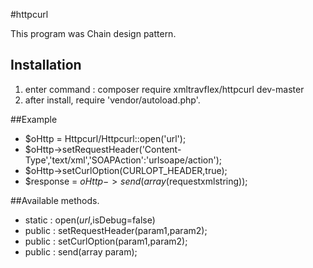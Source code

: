 #httpcurl

This program was Chain design pattern.

## Installation

1. enter command : composer require xmltravflex/httpcurl dev-master
2. after install, require 'vendor/autoload.php'.

##Example
 - $oHttp = Httpcurl/Httpcurl::open('url');
 - $oHttp->setRequestHeader('Content-Type','text/xml','SOAPAction':'urlsoape/action');
 - $oHttp->setCurlOption(CURLOPT_HEADER,true);
 - $response = $oHttp->send(array($requestxmlstring));

##Available methods.
 - static : open($url,$isDebug=false)
 - public : setRequestHeader(param1,param2);
 - public : setCurlOption(param1,param2);
 - public : send(array param);
